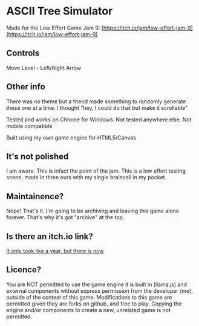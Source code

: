 # ASCII Tree Simulator  
Made for the Low Effort Game Jam 9: [https://itch.io/jam/low-effort-jam-9](https://itch.io/jam/low-effort-jam-9)  
  
## Controls  
Move Level - Left/Right Arrow
  
## Other info  
There was no theme but a friend made something to randomly generate these one at a time. I thought "hey, I could do that but make it scrollable"  
  
Tested and works on Chrome for Windows. Not tested anywhere else. Not mobile compatible  
  
Built using my own game engine for HTML5/Canvas  
  
## It's not polished  
I am aware. This is infact the point of the jam. This is a low effort testing scene, made in three ours with my single braincell in my pocket.  

## Maintainence?
Nope! That's it. I'm going to be archiving and leaving this game alone forever. That's why it's got "archive" at the top.
  
## Is there an itch.io link?  
[It only took like a year, but there is now](https://hi-ashleyj.itch.io/legj9-ascii-tree-simulator) 
  
## Licence?  
You are NOT permitted to use the game engine it is built in (llama.js) and external components without express permission from the developer (me), outside of the context of this game. Modifications to this game are permitted given they are forks on github, and free to play. Copying the engine and/or components to create a new, unrelated game is not permitted.  
